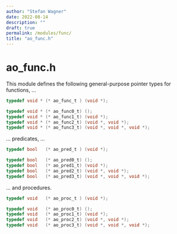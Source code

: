 ```yaml
---
author: "Stefan Wagner"
date: 2022-08-14
description: ""
draft: true
permalink: /modules/func/
title: "ao_func.h"
---
```


# ao_func.h

This module defines the following general-purpose pointer types for functions, ...

```c
typedef void * (* ao_func_t ) (void *);
```

```c
typedef void * (* ao_func0_t) ();
typedef void * (* ao_func1_t) (void *);
typedef void * (* ao_func2_t) (void *, void *);
typedef void * (* ao_func3_t) (void *, void *, void *);
```

... predicates, ...

```c
typedef bool   (* ao_pred_t ) (void *);
```

```c
typedef bool   (* ao_pred0_t) ();
typedef bool   (* ao_pred1_t) (void *);
typedef bool   (* ao_pred2_t) (void *, void *);
typedef bool   (* ao_pred3_t) (void *, void *, void *);
```

... and procedures.

```c
typedef void   (* ao_proc_t ) (void *);
```

```c
typedef void   (* ao_proc0_t) ();
typedef void   (* ao_proc1_t) (void *);
typedef void   (* ao_proc2_t) (void *, void *);
typedef void   (* ao_proc3_t) (void *, void *, void *);
```
